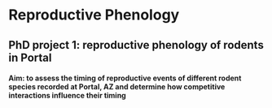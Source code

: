 # Reproductive Phenology
## PhD project 1: reproductive phenology of rodents in Portal

#### Aim: to assess the timing of reproductive events of different rodent species recorded at Portal, AZ and determine how competitive interactions influence their timing  

